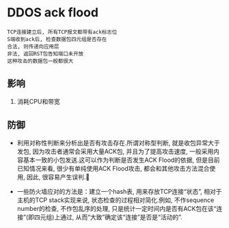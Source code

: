 # DDOS ack flood

    TCP连接建立后, 所有TCP报文都带有ack标志位
    S端收到ack后, 检查数据包四元组是否存在
    合法, 则传递向应用层
    非法, 返回RST包告知端口未开放
    这种攻击的数据包一般都很大

## 影响

1. 消耗CPU和带宽

## 防御

- 利用对称性判断来分析出是否有攻击存在.所谓对称型判断, 就是收包异常大于发包, 因为攻击者通常会采用大量ACK包, 并且为了提高攻击速度, 一般采用内容基本一致的小包发送.这可以作为判断是否发生ACK Flood的依据, 但是目前已知情况来看, 很少有单纯使用ACK Flood攻击, 都会和其他攻击方法混合使用, 因此, 很容易产生误判.

- 一些防火墙应对的方法是：建立一个hash表, 用来存放TCP连接“状态”, 相对于主机的TCP stack实现来说, 状态检查的过程相对简化.例如, 不作sequence number的检查, 不作包乱序的处理, 只是统计一定时间内是否有ACK包在该“连接”(即四元组)上通过, 从而“大致”确定该“连接”是否是“活动的”.